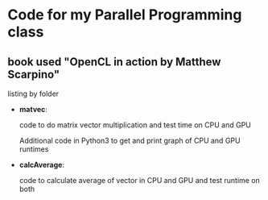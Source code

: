 # Code for my Parallel Programming class
## book used "OpenCL in action by Matthew Scarpino"

listing by folder

<ul>
<li>
<b>matvec</b>:

code to do matrix vector multiplication and test time on CPU and GPU

Additional code in Python3 to get and print graph of CPU and GPU runtimes
</li>

<li>
<b>calcAverage</b>:

code to calculate average of vector in CPU and GPU and test runtime on both
</li>
</ul>